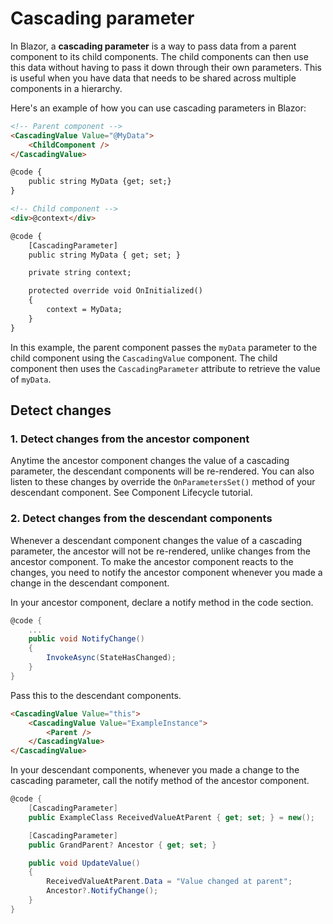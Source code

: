 # Cascading parameter

In Blazor, a **cascading parameter** is a way to pass data from a parent component to its child components. The child components can then use this data without having to pass it down through their own parameters. This is useful when you have data that needs to be shared across multiple components in a hierarchy.

Here's an example of how you can use cascading parameters in Blazor:

```html
<!-- Parent component -->
<CascadingValue Value="@MyData">
    <ChildComponent />
</CascadingValue>

@code {
    public string MyData {get; set;}
}
```

```html
<!-- Child component -->
<div>@context</div>

@code {
    [CascadingParameter]
    public string MyData { get; set; }

    private string context;

    protected override void OnInitialized()
    {
        context = MyData;
    }
}
```

In this example, the parent component passes the `myData` parameter to the child component using the `CascadingValue` component. The child component then uses the `CascadingParameter` attribute to retrieve the value of `myData`.

## Detect changes

### 1. Detect changes from the ancestor component

Anytime the ancestor component changes the value of a cascading parameter, the descendant components will be re-rendered. You can also listen to these changes by override the `OnParametersSet()` method of your descendant component. See Component Lifecycle tutorial.

### 2. Detect changes from the descendant components

Whenever a descendant component changes the value of a cascading parameter, the ancestor will not be re-rendered, unlike changes from the ancestor component. To make the ancestor component reacts to the changes, you need to notify the ancestor component whenever you made a change in the descendant component.

In your ancestor component, declare a notify method in the code section.

```cs
@code {
    ...
    public void NotifyChange()
    {
        InvokeAsync(StateHasChanged);
    }
}
```

Pass this to the descendant components.

```html
<CascadingValue Value="this">
    <CascadingValue Value="ExampleInstance">
        <Parent />
    </CascadingValue>
</CascadingValue>
```

In your descendant components, whenever you made a change to the cascading parameter, call the notify method of the ancestor component.

```cs
@code {
    [CascadingParameter]
    public ExampleClass ReceivedValueAtParent { get; set; } = new();

    [CascadingParameter]
    public GrandParent? Ancestor { get; set; }

    public void UpdateValue()
    {
        ReceivedValueAtParent.Data = "Value changed at parent";
        Ancestor?.NotifyChange();
    }
}
```